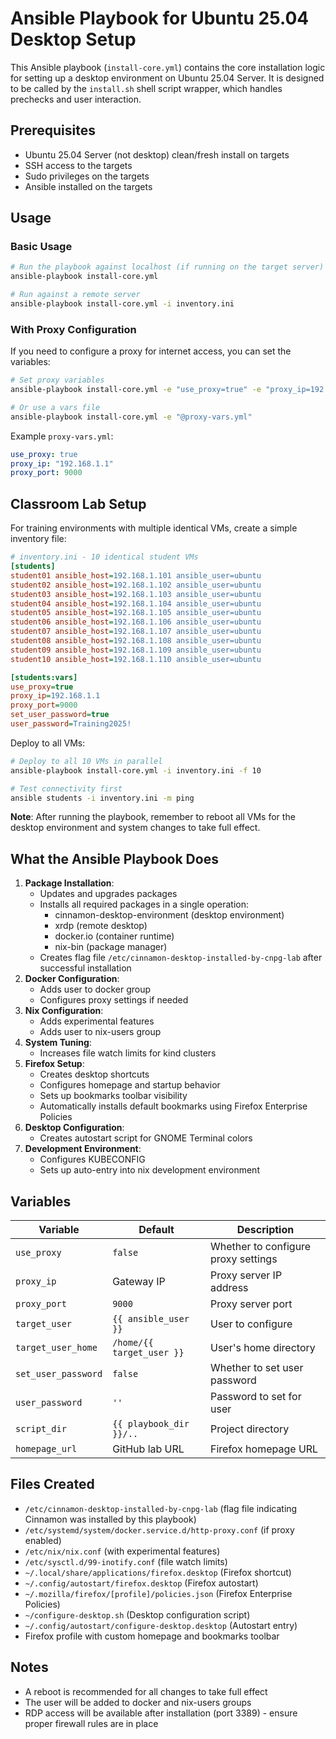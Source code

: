 # Ansible Playbook for Ubuntu 25.04 Desktop Setup

This Ansible playbook (`install-core.yml`) contains the core installation logic for setting up a desktop environment on Ubuntu 25.04 Server. It is designed to be called by the `install.sh` shell script wrapper, which handles prechecks and user interaction.

## Prerequisites

- Ubuntu 25.04 Server (not desktop) clean/fresh install on targets
- SSH access to the targets
- Sudo privileges on the targets
- Ansible installed on the targets

## Usage

### Basic Usage

```bash
# Run the playbook against localhost (if running on the target server)
ansible-playbook install-core.yml

# Run against a remote server
ansible-playbook install-core.yml -i inventory.ini
```

### With Proxy Configuration

If you need to configure a proxy for internet access, you can set the variables:

```bash
# Set proxy variables
ansible-playbook install-core.yml -e "use_proxy=true" -e "proxy_ip=192.168.1.1" -e "proxy_port=9000"

# Or use a vars file
ansible-playbook install-core.yml -e "@proxy-vars.yml"
```

Example `proxy-vars.yml`:
```yaml
use_proxy: true
proxy_ip: "192.168.1.1"
proxy_port: 9000
```

## Classroom Lab Setup

For training environments with multiple identical VMs, create a simple inventory file:

```ini
# inventory.ini - 10 identical student VMs
[students]
student01 ansible_host=192.168.1.101 ansible_user=ubuntu
student02 ansible_host=192.168.1.102 ansible_user=ubuntu
student03 ansible_host=192.168.1.103 ansible_user=ubuntu
student04 ansible_host=192.168.1.104 ansible_user=ubuntu
student05 ansible_host=192.168.1.105 ansible_user=ubuntu
student06 ansible_host=192.168.1.106 ansible_user=ubuntu
student07 ansible_host=192.168.1.107 ansible_user=ubuntu
student08 ansible_host=192.168.1.108 ansible_user=ubuntu
student09 ansible_host=192.168.1.109 ansible_user=ubuntu
student10 ansible_host=192.168.1.110 ansible_user=ubuntu

[students:vars]
use_proxy=true
proxy_ip=192.168.1.1
proxy_port=9000
set_user_password=true
user_password=Training2025!
```

Deploy to all VMs:

```bash
# Deploy to all 10 VMs in parallel
ansible-playbook install-core.yml -i inventory.ini -f 10

# Test connectivity first
ansible students -i inventory.ini -m ping
```

**Note**: After running the playbook, remember to reboot all VMs for the desktop environment and system changes to take full effect.

## What the Ansible Playbook Does

1. **Package Installation**:
   - Updates and upgrades packages
   - Installs all required packages in a single operation:
     - cinnamon-desktop-environment (desktop environment)
     - xrdp (remote desktop)
     - docker.io (container runtime)
     - nix-bin (package manager)
   - Creates flag file `/etc/cinnamon-desktop-installed-by-cnpg-lab` after successful installation
3. **Docker Configuration**:
   - Adds user to docker group
   - Configures proxy settings if needed
4. **Nix Configuration**:
   - Adds experimental features
   - Adds user to nix-users group
5. **System Tuning**:
   - Increases file watch limits for kind clusters
6. **Firefox Setup**:
   - Creates desktop shortcuts
   - Configures homepage and startup behavior
   - Sets up bookmarks toolbar visibility
   - Automatically installs default bookmarks using Firefox Enterprise Policies
7. **Desktop Configuration**:
   - Creates autostart script for GNOME Terminal colors
8. **Development Environment**:
   - Configures KUBECONFIG
   - Sets up auto-entry into nix development environment

## Variables

| Variable | Default | Description |
|----------|---------|-------------|
| `use_proxy` | `false` | Whether to configure proxy settings |
| `proxy_ip` | Gateway IP | Proxy server IP address |
| `proxy_port` | `9000` | Proxy server port |
| `target_user` | `{{ ansible_user }}` | User to configure |
| `target_user_home` | `/home/{{ target_user }}` | User's home directory |
| `set_user_password` | `false` | Whether to set user password |
| `user_password` | `''` | Password to set for user |
| `script_dir` | `{{ playbook_dir }}/..` | Project directory |
| `homepage_url` | GitHub lab URL | Firefox homepage URL |

## Files Created

- `/etc/cinnamon-desktop-installed-by-cnpg-lab` (flag file indicating Cinnamon was installed by this playbook)
- `/etc/systemd/system/docker.service.d/http-proxy.conf` (if proxy enabled)
- `/etc/nix/nix.conf` (with experimental features)
- `/etc/sysctl.d/99-inotify.conf` (file watch limits)
- `~/.local/share/applications/firefox.desktop` (Firefox shortcut)
- `~/.config/autostart/firefox.desktop` (Firefox autostart)
- `~/.mozilla/firefox/[profile]/policies.json` (Firefox Enterprise Policies)
- `~/configure-desktop.sh` (Desktop configuration script)
- `~/.config/autostart/configure-desktop.desktop` (Autostart entry)
- Firefox profile with custom homepage and bookmarks toolbar

## Notes

- A reboot is recommended for all changes to take full effect
- The user will be added to docker and nix-users groups
- RDP access will be available after installation (port 3389) - ensure proper firewall rules are in place
